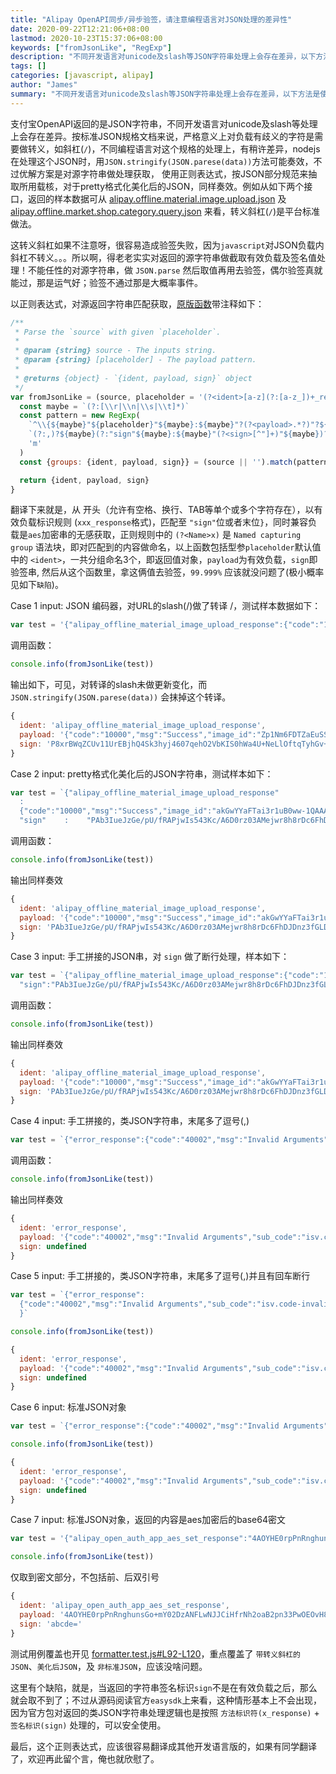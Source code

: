 ```yaml
---
title: "Alipay OpenAPI同步/异步验签，请注意编程语言对JSON处理的差异性"
date: 2020-09-22T12:21:06+08:00
lastmod: 2020-10-23T15:37:06+08:00
keywords: ["fromJsonLike", "RegExp"]
description: "不同开发语言对unicode及slash等JSON字符串处理上会存在差异，以下方法是使用正则表达式，按JSON部分规范来抽取所用载核，目前可完美兼容转译后到源数据。"
tags: []
categories: [javascript, alipay]
author: "James"
summary: "不同开发语言对unicode及slash等JSON字符串处理上会存在差异，以下方法是使用正则表达式，按JSON部分规范来抽取所用载核，目前可完美兼容转译后到源数据。"
---
```


支付宝OpenAPI返回的是JSON字符串，不同开发语言对unicode及slash等处理上会存在差异。按标准JSON规格文档来说，严格意义上对负载有歧义的字符是需要做转义，如斜杠(`/`)，不同编程语言对这个规格的处理上，有稍许差异，nodejs在处理这个JSON时，用`JSON.stringify(JSON.parese(data))​`方法可能奏效，不过优解方案是对源字符串做处理获取， 使用正则表达式，按JSON部分规范来抽取所用载核，对于pretty格式化美化后的JSON，同样奏效。例如从如下两个接口，返回的样本数据可从 [alipay.offline.material.image.upload.json](https://github.com/TheNorthMemory/whats-alipay/blob/master/tests/fixtures/alipay.offline.material.image.upload.json) 及 [alipay.offline.market.shop.category.query.json](https://github.com/TheNorthMemory/whats-alipay/blob/master/tests/fixtures/alipay.offline.market.shop.category.query.json) 来看，转义斜杠(`/`)是平台标准做法。

这转义斜杠如果不注意呀，很容易造成验签失败，因为`javascript`对JSON负载内斜杠不转义。。。所以啊，得老老实实对返回的源字符串做截取有效负载及签名值处理！不能任性的对源字符串，做 `JSON.parse` 然后取值再用去验签，偶尔验签真就能过，那是运气好；验签不通过那是大概率事件。

以正则表达式，对源返回字符串匹配获取，[原版函数](https://github.com/TheNorthMemory/whats-alipay/blob/master/lib/formatter.js#L77-L95)带注释如下：

```javascript
/**
 * Parse the `source` with given `placeholder`.
 *
 * @param {string} source - The inputs string.
 * @param {string} [placeholder] - The payload pattern.
 *
 * @returns {object} - `{ident, payload, sign}` object
 */
var fromJsonLike = (source, placeholder = '(?<ident>[a-z](?:[a-z_])+_response)') => {
  const maybe = `(?:[\\r|\\n|\\s|\\t]*)`
  const pattern = new RegExp(
    `^\\{${maybe}"${placeholder}"${maybe}:${maybe}"?(?<payload>.*?)"?${maybe}` +
    `(?:,)?${maybe}(?:"sign"${maybe}:${maybe}"(?<sign>[^"]+)"${maybe})?\\}${maybe}$`,
    'm'
  )
  const {groups: {ident, payload, sign}} = (source || '').match(pattern) || {groups: {}}

  return {ident, payload, sign}
}
```

翻译下来就是，从 开头（允许有空格、换行、TAB等单个或多个字符存在），以有效负载标识规则 (`xxx_response`格式)，匹配至 `"sign"`位或者末位`}`，同时兼容负载是`aes`加密串的无感获取，正则规则中的 `(?<Name>x)` 是 `Named capturing group` 语法块，即对匹配到的内容做命名，以上函数包括型参`placeholder`默认值中的 `<ident>`，一共分组命名3个，即返回值对象，`payload`为有效负载，`sign`即验签串, 然后从这个函数里，拿这俩值去验签，`99.999%` 应该就没问题了(极小概率见如下`缺陷`)。

Case 1 input: JSON 编码器，对URL的slash(/)做了转译 \/，测试样本数据如下：

```javascript
var test = '{"alipay_offline_material_image_upload_response":{"code":"10000","msg":"Success","image_id":"Zp1Nm6FDTZaEuSSniGd5awAAACMAAQED","image_url":"http:\\/\\/oalipay-dl-django.alicdn.com\\/rest\\/1.0\\/image?fileIds=Zp1Nm6FDTZaEuSSniGd5awAAACMAAQED&zoom=original"},"sign":"P8xrBWqZCUv11UrEBjhQ4Sk3hyj4607qehO2VbKIS0hWa4U+NeLlOftqTyhGv+x1lzfqN590Y/8CaNIzEEg06FiNWJlUFM/uEFJLzSKGse4MjHbblpiSzI3eCV5RzxH26wZbEd9wyVYYi0pHFBf35UrBva47g7b5EuKCHfoVA95/zin9fAyb3xhhiHhmfGaWIDV/1LmE2vtqtOHQnISbY/deC71U614ySZ3YB97ws8npCcCJ+tgZvhHPkMRGvmyYPCRDB/aIN/sKDSLtfPp0u8DxE8pHLvCHm3wR84MQxqNbKgpd8NTKNvH+obELsbCrqPhjW7qI48634qx6enDupw=="}'
```

调用函数：

```javascript
console.info(fromJsonLike(test))
```

输出如下，可见，对转译的slash未做更新变化，而 `JSON.stringify(JSON.parese(data))​` 会抹掉这个转译。

```javascript
{
  ident: 'alipay_offline_material_image_upload_response',
  payload: '{"code":"10000","msg":"Success","image_id":"Zp1Nm6FDTZaEuSSniGd5awAAACMAAQED","image_url":"http:\\/\\/oalipay-dl-django.alicdn.com\\/rest\\/1.0\\/image?fileIds=Zp1Nm6FDTZaEuSSniGd5awAAACMAAQED&zoom=original"}',
  sign: 'P8xrBWqZCUv11UrEBjhQ4Sk3hyj4607qehO2VbKIS0hWa4U+NeLlOftqTyhGv+x1lzfqN590Y/8CaNIzEEg06FiNWJlUFM/uEFJLzSKGse4MjHbblpiSzI3eCV5RzxH26wZbEd9wyVYYi0pHFBf35UrBva47g7b5EuKCHfoVA95/zin9fAyb3xhhiHhmfGaWIDV/1LmE2vtqtOHQnISbY/deC71U614ySZ3YB97ws8npCcCJ+tgZvhHPkMRGvmyYPCRDB/aIN/sKDSLtfPp0u8DxE8pHLvCHm3wR84MQxqNbKgpd8NTKNvH+obELsbCrqPhjW7qI48634qx6enDupw=='
}
```

Case 2 input: pretty格式化美化后的JSON字符串，测试样本如下：

```javascript
var test = `{"alipay_offline_material_image_upload_response"
  :
  {"code":"10000","msg":"Success","image_id":"akGwYYaFTai3r1uB0ww-1QAAACMAAQQD","image_url":"https:\\/\\/oalipay-dl-django.alicdn.com\\/rest\\/1.0\\/image?fileIds=akGwYYaFTai3r1uB0ww-1QAAACMAAQQD&zoom=original"},
  "sign"    :    "PAb3IueJzGe/pU/fRAPjwIs543Kc/A6D0rz03AMejwr8h8rDc6FhDJDnz3fGLDdQP7ctjtQwwJW3pmdZZcGmp4lb/5YYgtoK6McjnRr4ER/raJLYn1IbpzkowhGow2esA/XeDblIAYUbZjU6ts0IqNncrZrCknDWHpaZXwGuaU7CUBk74xBeMeja7rEEkFlm9MRtiQNYnum/cGVtcDv/aQ8KkPyAD58oJiAzoXv0R6jFhlZtAWv+M0SaOlhTpZh1K6wlP+1Umiqdvqbc1oWdfpv75a+lGTkGHMy8K7/bnAGm20IRsisSv1B5rpJyeGfrVf6tb4MZ7vG4w0rS0c2hfA=="}`;
```

调用函数：

```javascript
console.info(fromJsonLike(test))
```

输出同样奏效

```javascript
{
  ident: 'alipay_offline_material_image_upload_response',
  payload: '{"code":"10000","msg":"Success","image_id":"akGwYYaFTai3r1uB0ww-1QAAACMAAQQD","image_url":"https:\\/\\/oalipay-dl-django.alicdn.com\\/rest\\/1.0\\/image?fileIds=akGwYYaFTai3r1uB0ww-1QAAACMAAQQD&zoom=original"}',
  sign: 'PAb3IueJzGe/pU/fRAPjwIs543Kc/A6D0rz03AMejwr8h8rDc6FhDJDnz3fGLDdQP7ctjtQwwJW3pmdZZcGmp4lb/5YYgtoK6McjnRr4ER/raJLYn1IbpzkowhGow2esA/XeDblIAYUbZjU6ts0IqNncrZrCknDWHpaZXwGuaU7CUBk74xBeMeja7rEEkFlm9MRtiQNYnum/cGVtcDv/aQ8KkPyAD58oJiAzoXv0R6jFhlZtAWv+M0SaOlhTpZh1K6wlP+1Umiqdvqbc1oWdfpv75a+lGTkGHMy8K7/bnAGm20IRsisSv1B5rpJyeGfrVf6tb4MZ7vG4w0rS0c2hfA=='
}
```

Case 3 input: 手工拼接的JSON串，对 `sign` 做了断行处理，样本如下：

```javascript
var test = `{"alipay_offline_material_image_upload_response":{"code":"10000","msg":"Success","image_id":"akGwYYaFTai3r1uB0ww-1QAAACMAAQQD","image_url":"https:\\/\\/oalipay-dl-django.alicdn.com\\/rest\\/1.0\\/image?fileIds=akGwYYaFTai3r1uB0ww-1QAAACMAAQQD&zoom=original"},
  "sign":"PAb3IueJzGe/pU/fRAPjwIs543Kc/A6D0rz03AMejwr8h8rDc6FhDJDnz3fGLDdQP7ctjtQwwJW3pmdZZcGmp4lb/5YYgtoK6McjnRr4ER/raJLYn1IbpzkowhGow2esA/XeDblIAYUbZjU6ts0IqNncrZrCknDWHpaZXwGuaU7CUBk74xBeMeja7rEEkFlm9MRtiQNYnum/cGVtcDv/aQ8KkPyAD58oJiAzoXv0R6jFhlZtAWv+M0SaOlhTpZh1K6wlP+1Umiqdvqbc1oWdfpv75a+lGTkGHMy8K7/bnAGm20IRsisSv1B5rpJyeGfrVf6tb4MZ7vG4w0rS0c2hfA=="}`;
```

调用函数：

```javascript
console.info(fromJsonLike(test))
```

输出同样奏效

```javascript
{
  ident: 'alipay_offline_material_image_upload_response',
  payload: '{"code":"10000","msg":"Success","image_id":"akGwYYaFTai3r1uB0ww-1QAAACMAAQQD","image_url":"https:\\/\\/oalipay-dl-django.alicdn.com\\/rest\\/1.0\\/image?fileIds=akGwYYaFTai3r1uB0ww-1QAAACMAAQQD&zoom=original"}',
  sign: 'PAb3IueJzGe/pU/fRAPjwIs543Kc/A6D0rz03AMejwr8h8rDc6FhDJDnz3fGLDdQP7ctjtQwwJW3pmdZZcGmp4lb/5YYgtoK6McjnRr4ER/raJLYn1IbpzkowhGow2esA/XeDblIAYUbZjU6ts0IqNncrZrCknDWHpaZXwGuaU7CUBk74xBeMeja7rEEkFlm9MRtiQNYnum/cGVtcDv/aQ8KkPyAD58oJiAzoXv0R6jFhlZtAWv+M0SaOlhTpZh1K6wlP+1Umiqdvqbc1oWdfpv75a+lGTkGHMy8K7/bnAGm20IRsisSv1B5rpJyeGfrVf6tb4MZ7vG4w0rS0c2hfA=='
}
```

Case 4 input: 手工拼接的，类JSON字符串，末尾多了逗号(,)

```javascript
var test = `{"error_response":{"code":"40002","msg":"Invalid Arguments","sub_code":"isv.code-invalid","sub_msg":"授权码code无效"},}`
```

调用函数：


```javascript
console.info(fromJsonLike(test))
```

输出同样奏效

```javascript
{
  ident: 'error_response',
  payload: '{"code":"40002","msg":"Invalid Arguments","sub_code":"isv.code-invalid","sub_msg":"授权码code无效"}',
  sign: undefined
}
```

Case 5 input: 手工拼接的，类JSON字符串，末尾多了逗号(,)并且有回车断行

```javascript
var test = `{"error_response":
  {"code":"40002","msg":"Invalid Arguments","sub_code":"isv.code-invalid","sub_msg":"授权码code无效"},
  }`
```

```javascript
console.info(fromJsonLike(test))
```

```javascript
{
  ident: 'error_response',
  payload: '{"code":"40002","msg":"Invalid Arguments","sub_code":"isv.code-invalid","sub_msg":"授权码code无效"}',
  sign: undefined
}
```

Case 6 input: 标准JSON对象

```javascript
var test = `{"error_response":{"code":"40002","msg":"Invalid Arguments","sub_code":"isv.code-invalid","sub_msg":"授权码code无效"}}`
```

```javascript
console.info(fromJsonLike(test))
```

```javascript
{
  ident: 'error_response',
  payload: '{"code":"40002","msg":"Invalid Arguments","sub_code":"isv.code-invalid","sub_msg":"授权码code无效"}',
  sign: undefined
}
```

Case 7 input: 标准JSON对象，返回的内容是aes加密后的base64密文

```javascript
var test = '{"alipay_open_auth_app_aes_set_response":"4AOYHE0rpPnRnghunsGo+mY02DzANFLwNJJCiHfrNh2oaB2pn33PwOEOvH8mjhkE3Wh/jR+3jHM9nvoFvOsY/SqZbZzamRg9Eh3VkRqOhSM=","sign":"abcde="}'
```

```javascript
console.info(fromJsonLike(test))
```

仅取到密文部分，不包括前、后双引号

```javascript
{
  ident: 'alipay_open_auth_app_aes_set_response',
  payload: '4AOYHE0rpPnRnghunsGo+mY02DzANFLwNJJCiHfrNh2oaB2pn33PwOEOvH8mjhkE3Wh/jR+3jHM9nvoFvOsY/SqZbZzamRg9Eh3VkRqOhSM=',
  sign: 'abcde='
}
```

测试用例覆盖也开见 [formatter.test.js#L92-L120](https://github.com/TheNorthMemory/whats-alipay/blob/master/tests/lib/formatter.test.js#L92-L120)，重点覆盖了 `带转义斜杠的JSON`、`美化后JSON`，及 `非标准JSON`，应该没啥问题。

这里有个缺陷，就是，当返回的字符串签名标识`sign`不是在有效负载之后，那么就会取不到了；不过从源码阅读官方`easysdk`上来看，这种情形基本上不会出现，因为官方包对返回的类JSON字符串处理逻辑也是按照 `方法标识符(x_response)` + `签名标识(sign)` 处理的，可以安全使用。

最后，这个正则表达式，应该很容易翻译成其他开发语言版的，如果有同学翻译了，欢迎再此留个言，俺也就欣慰了。
